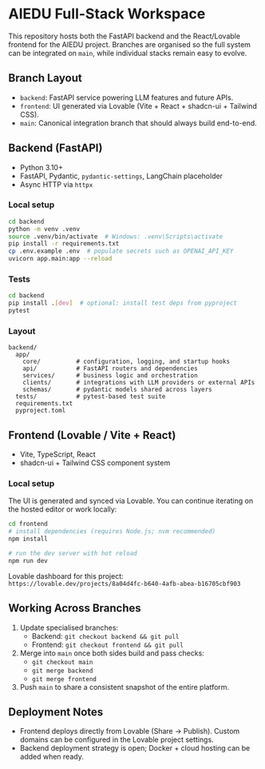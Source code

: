 # AIEDU Full-Stack Workspace

This repository hosts both the FastAPI backend and the React/Lovable frontend for the AIEDU project. Branches are organised so the full system can be integrated on `main`, while individual stacks remain easy to evolve.

## Branch Layout

- `backend`: FastAPI service powering LLM features and future APIs.
- `frontend`: UI generated via Lovable (Vite + React + shadcn-ui + Tailwind CSS).
- `main`: Canonical integration branch that should always build end-to-end.

## Backend (FastAPI)

- Python 3.10+
- FastAPI, Pydantic, `pydantic-settings`, LangChain placeholder
- Async HTTP via `httpx`

### Local setup

```bash
cd backend
python -m venv .venv
source .venv/bin/activate  # Windows: .venv\Scripts\activate
pip install -r requirements.txt
cp .env.example .env  # populate secrets such as OPENAI_API_KEY
uvicorn app.main:app --reload
```

### Tests

```bash
cd backend
pip install .[dev]  # optional: install test deps from pyproject
pytest
```

### Layout

```
backend/
  app/
    core/          # configuration, logging, and startup hooks
    api/           # FastAPI routers and dependencies
    services/      # business logic and orchestration
    clients/       # integrations with LLM providers or external APIs
    schemas/       # pydantic models shared across layers
  tests/           # pytest-based test suite
  requirements.txt
  pyproject.toml
```

## Frontend (Lovable / Vite + React)

- Vite, TypeScript, React
- shadcn-ui + Tailwind CSS component system

### Local setup

The UI is generated and synced via Lovable. You can continue iterating on the hosted editor or work locally:

```bash
cd frontend
# install dependencies (requires Node.js; nvm recommended)
npm install

# run the dev server with hot reload
npm run dev
```

Lovable dashboard for this project: `https://lovable.dev/projects/8a04d4fc-b640-4afb-abea-b16705cbf903`

## Working Across Branches

1. Update specialised branches:
   - Backend: `git checkout backend && git pull`
   - Frontend: `git checkout frontend && git pull`
2. Merge into `main` once both sides build and pass checks:
   - `git checkout main`
   - `git merge backend`
   - `git merge frontend`
3. Push `main` to share a consistent snapshot of the entire platform.

## Deployment Notes

- Frontend deploys directly from Lovable (Share → Publish). Custom domains can be configured in the Lovable project settings.
- Backend deployment strategy is open; Docker + cloud hosting can be added when ready.
